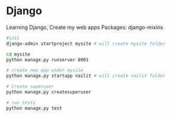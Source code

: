 # Django
Learning Django, Create my web apps
Packages:
django-mixins

```bash
#init
django-admin startproject mysite # will create mysite folder

cd mysite
python manage.py runserver 8001

# create new app under mysite
python manage.py startapp nailit # will create nailit folder

# Create superuser
python manage.py createsuperuser

# run tests
python manage.py test
```
